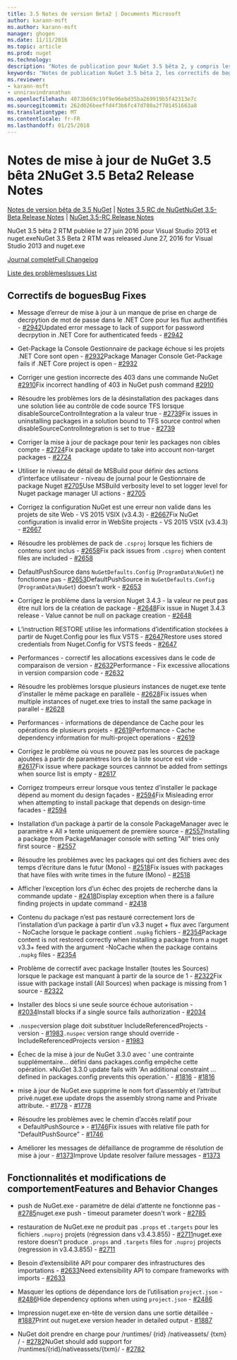 ```yaml
---
title: 3.5 Notes de version Beta2 | Documents Microsoft
author: karann-msft
ms.author: karann-msft
manager: ghogen
ms.date: 11/11/2016
ms.topic: article
ms.prod: nuget
ms.technology: 
description: "Notes de publication pour NuGet 3.5 bêta 2, y compris les problèmes connus, les correctifs de bogues, les fonctionnalités ajoutées et dcr."
keywords: "Notes de publication NuGet 3.5 bêta 2, les correctifs de bogues, problèmes connus, ajouté des fonctionnalités, DCR"
ms.reviewer:
- karann-msft
- unniravindranathan
ms.openlocfilehash: 4073b669c19f9e96ebd35ba269919b5f42313e7c
ms.sourcegitcommit: 262d026beeffd4f3b6fc47d780a2f701451663a8
ms.translationtype: MT
ms.contentlocale: fr-FR
ms.lasthandoff: 01/25/2018
---
```

# <a name="nuget-35-beta2-release-notes"></a><span data-ttu-id="95248-104">Notes de mise à jour de NuGet 3.5 bêta 2</span><span class="sxs-lookup"><span data-stu-id="95248-104">NuGet 3.5 Beta2 Release Notes</span></span>

<span data-ttu-id="95248-105">[Notes de version bêta de 3.5 NuGet](../release-notes/nuget-3.5-Beta.md) | [Notes 3.5 RC de NuGet](../release-notes/nuget-3.5-RC.md)</span><span class="sxs-lookup"><span data-stu-id="95248-105">[NuGet 3.5-Beta Release Notes](../release-notes/nuget-3.5-Beta.md) | [NuGet 3.5-RC Release Notes](../release-notes/nuget-3.5-RC.md)</span></span>

<span data-ttu-id="95248-106">NuGet 3.5 bêta 2 RTM publiée le 27 juin 2016 pour Visual Studio 2013 et nuget.exe</span><span class="sxs-lookup"><span data-stu-id="95248-106">NuGet 3.5 Beta 2 RTM was released June 27, 2016 for Visual Studio 2013 and nuget.exe</span></span>

[<span data-ttu-id="95248-107">Journal complet</span><span class="sxs-lookup"><span data-stu-id="95248-107">Full Changelog</span></span>](https://github.com/NuGet/NuGet.Client/compare/release-3.5.0-beta...release-3.5.0-beta2)

[<span data-ttu-id="95248-108">Liste des problèmes</span><span class="sxs-lookup"><span data-stu-id="95248-108">Issues List</span></span>](https://github.com/Nuget/Home/issues?q=is%3Aissue+milestone%3A%223.5+Beta2%22+is%3Aclosed)

## <a name="bug-fixes"></a><span data-ttu-id="95248-109">Correctifs de bogues</span><span class="sxs-lookup"><span data-stu-id="95248-109">Bug Fixes</span></span>

* <span data-ttu-id="95248-110">Message d’erreur de mise à jour à un manque de prise en charge de decrpytion de mot de passe dans le .NET Core pour les flux authentifiés - [#2942](https://github.com/NuGet/Home/issues/2942)</span><span class="sxs-lookup"><span data-stu-id="95248-110">Updated error message to lack of support for password decrpytion in .NET Core for authenticated feeds  - [#2942](https://github.com/NuGet/Home/issues/2942)</span></span>

* <span data-ttu-id="95248-111">Get-Package la Console Gestionnaire de package échoue si les projets .NET Core sont open - [#2932](https://github.com/NuGet/Home/issues/2932)</span><span class="sxs-lookup"><span data-stu-id="95248-111">Package Manager Console Get-Package fails if .NET Core project is open - [#2932](https://github.com/NuGet/Home/issues/2932)</span></span>

* <span data-ttu-id="95248-112">Corriger une gestion incorrecte des 403 dans une commande NuGet [#2910](https://github.com/NuGet/Home/issues/2910)</span><span class="sxs-lookup"><span data-stu-id="95248-112">Fix incorrect handling of 403 in NuGet push command [#2910](https://github.com/NuGet/Home/issues/2910)</span></span>

* <span data-ttu-id="95248-113">Résoudre les problèmes lors de la désinstallation des packages dans une solution liée au contrôle de code source TFS lorsque disableSourceControlIntegration a la valeur true - [#2739](https://github.com/NuGet/Home/issues/2739)</span><span class="sxs-lookup"><span data-stu-id="95248-113">Fix issues in uninstalling packages in a solution bound to TFS source control when disableSourceControlIntegration is set to true - [#2739](https://github.com/NuGet/Home/issues/2739)</span></span>

* <span data-ttu-id="95248-114">Corriger la mise à jour de package pour tenir les packages non cibles compte - [#2724](https://github.com/NuGet/Home/issues/2724)</span><span class="sxs-lookup"><span data-stu-id="95248-114">Fix package update to take into account non-target packages - [#2724](https://github.com/NuGet/Home/issues/2724)</span></span>

* <span data-ttu-id="95248-115">Utiliser le niveau de détail de MSBuild pour définir des actions d’interface utilisateur - niveau de journal pour le Gestionnaire de package Nuget [#2705](https://github.com/NuGet/Home/issues/2705)</span><span class="sxs-lookup"><span data-stu-id="95248-115">Use MSBuild verbosity level to set logger level for Nuget package manager UI actions - [#2705](https://github.com/NuGet/Home/issues/2705)</span></span>

* <span data-ttu-id="95248-116">Corrigez la configuration NuGet est une erreur non valide dans les projets de site Web - VS 2015 VSIX (v3.4.3) - [#2667](https://github.com/NuGet/Home/issues/2667)</span><span class="sxs-lookup"><span data-stu-id="95248-116">Fix NuGet configuration is invalid error in WebSite projects - VS 2015 VSIX (v3.4.3) - [#2667](https://github.com/NuGet/Home/issues/2667)</span></span>

* <span data-ttu-id="95248-117">Résoudre les problèmes de pack de `.csproj` lorsque les fichiers de contenu sont inclus - [#2658](https://github.com/NuGet/Home/issues/2658)</span><span class="sxs-lookup"><span data-stu-id="95248-117">Fix pack issues from `.csproj` when content files are included - [#2658](https://github.com/NuGet/Home/issues/2658)</span></span>

* <span data-ttu-id="95248-118">DefaultPushSource dans `NuGetDefaults.Config` (`ProgramData\NuGet`) ne fonctionne pas - [#2653](https://github.com/NuGet/Home/issues/2653)</span><span class="sxs-lookup"><span data-stu-id="95248-118">DefaultPushSource in `NuGetDefaults.Config` (`ProgramData\NuGet`) doesn't work - [#2653](https://github.com/NuGet/Home/issues/2653)</span></span>

* <span data-ttu-id="95248-119">Corrigez le problème dans la version Nuget 3.4.3 - la valeur ne peut pas être null lors de la création de package - [#2648](https://github.com/NuGet/Home/issues/2648)</span><span class="sxs-lookup"><span data-stu-id="95248-119">Fix issue in Nuget 3.4.3 release - Value cannot be null on package creation - [#2648](https://github.com/NuGet/Home/issues/2648)</span></span>

* <span data-ttu-id="95248-120">L’instruction RESTORE utilise les informations d’identification stockées à partir de Nuget.Config pour les flux VSTS - [#2647](https://github.com/NuGet/Home/issues/2647)</span><span class="sxs-lookup"><span data-stu-id="95248-120">Restore uses stored credentials from Nuget.Config for VSTS feeds - [#2647](https://github.com/NuGet/Home/issues/2647)</span></span>

* <span data-ttu-id="95248-121">Performances - correctif les allocations excessives dans le code de comparaison de version - [#2632](https://github.com/NuGet/Home/issues/2632)</span><span class="sxs-lookup"><span data-stu-id="95248-121">Performance - Fix excessive allocations in version comparsion code - [#2632](https://github.com/NuGet/Home/issues/2632)</span></span>

* <span data-ttu-id="95248-122">Résoudre les problèmes lorsque plusieurs instances de nuget.exe tente d’installer le même package en parallèle - [#2628](https://github.com/NuGet/Home/issues/2628)</span><span class="sxs-lookup"><span data-stu-id="95248-122">Fix issues when multiple instances of nuget.exe tries to install the same package in parallel - [#2628](https://github.com/NuGet/Home/issues/2628)</span></span>

* <span data-ttu-id="95248-123">Performances - informations de dépendance de Cache pour les opérations de plusieurs projets - [#2619](https://github.com/NuGet/Home/issues/2619)</span><span class="sxs-lookup"><span data-stu-id="95248-123">Performance - Cache dependency information for multi-project operations - [#2619](https://github.com/NuGet/Home/issues/2619)</span></span>

* <span data-ttu-id="95248-124">Corrigez le problème où vous ne pouvez pas les sources de package ajoutées à partir de paramètres lors de la liste source est vide - [#2617](https://github.com/NuGet/Home/issues/2617)</span><span class="sxs-lookup"><span data-stu-id="95248-124">Fix issue where package sources cannnot be added from settings when source list is empty - [#2617](https://github.com/NuGet/Home/issues/2617)</span></span>

* <span data-ttu-id="95248-125">Corrigez trompeurs erreur lorsque vous tentez d’installer le package dépend au moment du design façades - [#2594](https://github.com/NuGet/Home/issues/2594)</span><span class="sxs-lookup"><span data-stu-id="95248-125">Fix Misleading error when attempting to install package that depends on design-time facades - [#2594](https://github.com/NuGet/Home/issues/2594)</span></span>

* <span data-ttu-id="95248-126">Installation d’un package à partir de la console PackageManager avec le paramètre « All » tente uniquement de première source - [#2557](https://github.com/NuGet/Home/issues/2557)</span><span class="sxs-lookup"><span data-stu-id="95248-126">Installing a package from PackageManager console with setting "All" tries only first source - [#2557](https://github.com/NuGet/Home/issues/2557)</span></span>

* <span data-ttu-id="95248-127">Résoudre les problèmes avec les packages qui ont des fichiers avec des temps d’écriture dans le futur (Mono) - [#2518](https://github.com/NuGet/Home/issues/2518)</span><span class="sxs-lookup"><span data-stu-id="95248-127">Fix issues with packages that have files with write times in the future (Mono) - [#2518](https://github.com/NuGet/Home/issues/2518)</span></span>

* <span data-ttu-id="95248-128">Afficher l’exception lors d’un échec des projets de recherche dans la commande update - [#2418](https://github.com/NuGet/Home/issues/2418)</span><span class="sxs-lookup"><span data-stu-id="95248-128">Display exception when there is a failure finding projects in update command - [#2418](https://github.com/NuGet/Home/issues/2418)</span></span>

* <span data-ttu-id="95248-129">Contenu du package n’est pas restauré correctement lors de l’installation d’un package à partir d’un v3.3 nuget + flux avec l’argument - NoCache lorsque le package contient `.nupkg` fichiers - [#2354](https://github.com/NuGet/Home/issues/2354)</span><span class="sxs-lookup"><span data-stu-id="95248-129">Package content is not restored correctly when installing a package from a nuget v3.3+ feed with the argument -NoCache when the package contains `.nupkg` files - [#2354](https://github.com/NuGet/Home/issues/2354)</span></span>

* <span data-ttu-id="95248-130">Problème de correctif avec package Installer (toutes les Sources) lorsque le package est manquant à partir de la source de 1 - [#2322](https://github.com/NuGet/Home/issues/2322)</span><span class="sxs-lookup"><span data-stu-id="95248-130">Fix issue with package install (All Sources) when package is missing from 1 source - [#2322](https://github.com/NuGet/Home/issues/2322)</span></span>

* <span data-ttu-id="95248-131">Installer des blocs si une seule source échoue autorisation - [#2034](https://github.com/NuGet/Home/issues/2034)</span><span class="sxs-lookup"><span data-stu-id="95248-131">Install blocks if a single source fails authorization - [#2034](https://github.com/NuGet/Home/issues/2034)</span></span>

* <span data-ttu-id="95248-132">`.nuspec`version plage doit substituer IncludeReferencedProjects - version - [#1983](https://github.com/NuGet/Home/issues/1983)</span><span class="sxs-lookup"><span data-stu-id="95248-132">`.nuspec` version range should override -IncludeReferencedProjects version - [#1983](https://github.com/NuGet/Home/issues/1983)</span></span>

* <span data-ttu-id="95248-133">Échec de la mise à jour de NuGet 3.3.0 avec ' une contrainte supplémentaire... défini dans packages.config empêche cette opération. »</span><span class="sxs-lookup"><span data-stu-id="95248-133">NuGet 3.3.0 update fails with 'An additional constraint ... defined in packages.config prevents this operation.'</span></span><span data-ttu-id="95248-134"> - [#1816](https://github.com/NuGet/Home/issues/1816)</span><span class="sxs-lookup"><span data-stu-id="95248-134"> - [#1816](https://github.com/NuGet/Home/issues/1816)</span></span>

* <span data-ttu-id="95248-135">mise à jour de NuGet.exe supprime le nom fort d’assembly et l’attribut privé.</span><span class="sxs-lookup"><span data-stu-id="95248-135">nuget.exe update drops the assembly strong name and Private attribute.</span></span><span data-ttu-id="95248-136"> - [#1778](https://github.com/NuGet/Home/issues/1778)</span><span class="sxs-lookup"><span data-stu-id="95248-136"> - [#1778](https://github.com/NuGet/Home/issues/1778)</span></span>

* <span data-ttu-id="95248-137">Résoudre les problèmes avec le chemin d’accès relatif pour « DefaultPushSource » - [#1746](https://github.com/NuGet/Home/issues/1746)</span><span class="sxs-lookup"><span data-stu-id="95248-137">Fix issues with relative file path for "DefaultPushSource" - [#1746](https://github.com/NuGet/Home/issues/1746)</span></span>

* <span data-ttu-id="95248-138">Améliorer les messages de défaillance de programme de résolution de mise à jour - [#1373](https://github.com/NuGet/Home/issues/1373)</span><span class="sxs-lookup"><span data-stu-id="95248-138">Improve Update resolver failure messages - [#1373](https://github.com/NuGet/Home/issues/1373)</span></span>

## <a name="features-and-behavior-changes"></a><span data-ttu-id="95248-139">Fonctionnalités et modifications de comportement</span><span class="sxs-lookup"><span data-stu-id="95248-139">Features and Behavior Changes</span></span>

* <span data-ttu-id="95248-140">push de NuGet.exe - paramètre de délai d’attente ne fonctionne pas - [#2785](https://github.com/NuGet/Home/issues/2785)</span><span class="sxs-lookup"><span data-stu-id="95248-140">nuget.exe push - timeout parameter doesn't work  - [#2785](https://github.com/NuGet/Home/issues/2785)</span></span>

* <span data-ttu-id="95248-141">restauration de NuGet.exe ne produit pas `.props` et `.targets` pour les fichiers `.nuproj` projets (régression dans v3.4.3.855) - [#2711](https://github.com/NuGet/Home/issues/2711)</span><span class="sxs-lookup"><span data-stu-id="95248-141">nuget.exe restore doesn't produce `.props` and `.targets` files for `.nuproj` projects (regression in v3.4.3.855) - [#2711](https://github.com/NuGet/Home/issues/2711)</span></span>

* <span data-ttu-id="95248-142">Besoin d’extensibilité API pour comparer des infrastructures des importations - [#2633](https://github.com/NuGet/Home/issues/2633)</span><span class="sxs-lookup"><span data-stu-id="95248-142">Need extensibility API to compare frameworks with imports - [#2633](https://github.com/NuGet/Home/issues/2633)</span></span>

* <span data-ttu-id="95248-143">Masquer les options de dépendance lors de l’utilisation `project.json`  -  [#2486](https://github.com/NuGet/Home/issues/2486)</span><span class="sxs-lookup"><span data-stu-id="95248-143">Hide dependency options when using `project.json` - [#2486](https://github.com/NuGet/Home/issues/2486)</span></span>

* <span data-ttu-id="95248-144">Impression nuget.exe en-tête de version dans une sortie détaillée - [#1887](https://github.com/NuGet/Home/issues/1887)</span><span class="sxs-lookup"><span data-stu-id="95248-144">Print out nuget.exe version header in detailed output - [#1887](https://github.com/NuGet/Home/issues/1887)</span></span>

* <span data-ttu-id="95248-145">NuGet doit prendre en charge pour /runtimes/ {rid} /nativeassets/ {txm} / - [#2782](https://github.com/NuGet/Home/issues/2782)</span><span class="sxs-lookup"><span data-stu-id="95248-145">NuGet should add support for /runtimes/{rid}/nativeassets/{txm}/ - [#2782](https://github.com/NuGet/Home/issues/2782)</span></span>